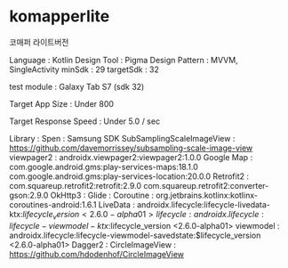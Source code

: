# komapperlite
코매퍼 라이트버전

Language : Kotlin
Design Tool : Pigma
Design Pattern : MVVM, SingleActivity
minSdk : 29
targetSdk : 32

test module : Galaxy Tab S7 (sdk 32)

Target App Size : Under 800

Target Response Speed : Under 5.0 / sec

Library : 
Spen : Samsung SDK
SubSamplingScaleImageView : https://github.com/davemorrissey/subsampling-scale-image-view
viewpager2 : androidx.viewpager2:viewpager2:1.0.0
Google Map : com.google.android.gms:play-services-maps:18.1.0
             com.google.android.gms:play-services-location:20.0.0
Retrofit2 : com.squareup.retrofit2:retrofit:2.9.0
            com.squareup.retrofit2:converter-gson:2.9.0
OkHttp3 : 
Glide : 
Coroutine : org.jetbrains.kotlinx:kotlinx-coroutines-android:1.6.1
LiveData : androidx.lifecycle:lifecycle-livedata-ktx:$lifecycle_version <2.6.0-alpha01>
lifecycle : androidx.lifecycle:lifecycle-viewmodel-ktx:$lifecycle_version <2.6.0-alpha01>
viewmodel : androidx.lifecycle:lifecycle-viewmodel-savedstate:$lifecycle_version <2.6.0-alpha01>
Dagger2 : 
CircleImageView : https://github.com/hdodenhof/CircleImageView
